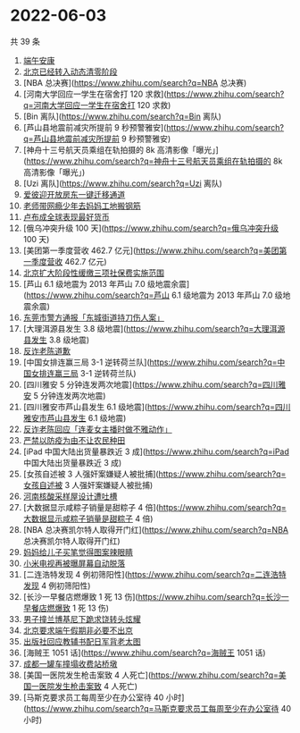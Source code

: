 # 2022-06-03

共 39 条

<!-- BEGIN -->
<!-- 最后更新时间 Fri Jun 03 2022 19:12:20 GMT+0800 (China Standard Time) -->

1. [端午安康](https://www.zhihu.com/search?q=端午安康)
1. [北京已经转入动态清零阶段](https://www.zhihu.com/search?q=北京已经转入动态清零阶段)
1. [NBA 总决赛](https://www.zhihu.com/search?q=NBA 总决赛)
1. [河南大学回应一学生在宿舍打 120 求救](https://www.zhihu.com/search?q=河南大学回应一学生在宿舍打 120 求救)
1. [Bin 离队](https://www.zhihu.com/search?q=Bin 离队)
1. [芦山县地震前减灾所提前 9 秒预警雅安](https://www.zhihu.com/search?q=芦山县地震前减灾所提前 9 秒预警雅安)
1. [神舟十三号航天员乘组在轨拍摄的 8k 高清影像「曝光」](https://www.zhihu.com/search?q=神舟十三号航天员乘组在轨拍摄的
   8k 高清影像「曝光」)
1. [Uzi 离队](https://www.zhihu.com/search?q=Uzi 离队)
1. [爱彼迎开放房东一键迁移通道](https://www.zhihu.com/search?q=爱彼迎开放房东一键迁移通道)
1. [老师带网瘾少年去妈妈工地搬钢筋](https://www.zhihu.com/search?q=老师带网瘾少年去妈妈工地搬钢筋)
1. [卢布成全球表现最好货币](https://www.zhihu.com/search?q=卢布成全球表现最好货币)
1. [俄乌冲突升级 100 天](https://www.zhihu.com/search?q=俄乌冲突升级 100 天)
1. [美团第一季度营收 462.7 亿元](https://www.zhihu.com/search?q=美团第一季度营收 462.7 亿元)
1. [北京扩大阶段性缓缴三项社保费实施范围](https://www.zhihu.com/search?q=北京扩大阶段性缓缴三项社保费实施范围)
1. [芦山 6.1 级地震为 2013 年芦山 7.0 级地震余震](https://www.zhihu.com/search?q=芦山 6.1 级地震为
   2013 年芦山 7.0 级地震余震)
1. [东莞市警方通报「东城街道持刀伤人案」](https://www.zhihu.com/search?q=东莞市警方通报「东城街道持刀伤人案」)
1. [大理洱源县发生 3.8 级地震](https://www.zhihu.com/search?q=大理洱源县发生 3.8 级地震)
1. [反诈老陈道歉](https://www.zhihu.com/search?q=反诈老陈道歉)
1. [中国女排连赢三局 3-1 逆转荷兰队](https://www.zhihu.com/search?q=中国女排连赢三局 3-1 逆转荷兰队)
1. [四川雅安 5 分钟连发两次地震](https://www.zhihu.com/search?q=四川雅安 5 分钟连发两次地震)
1. [四川雅安市芦山县发生 6.1 级地震](https://www.zhihu.com/search?q=四川雅安市芦山县发生 6.1 级地震)
1. [反诈老陈回应「连麦女主播时做不雅动作」](https://www.zhihu.com/search?q=反诈老陈回应「连麦女主播时做不雅动作」)
1. [严禁以防疫为由不让农民种田](https://www.zhihu.com/search?q=严禁以防疫为由不让农民种田)
1. [iPad 中国大陆出货量暴跌近 3 成](https://www.zhihu.com/search?q=iPad 中国大陆出货量暴跌近 3 成)
1. [女孩自述被 3 人强奸案嫌疑人被批捕](https://www.zhihu.com/search?q=女孩自述被 3 人强奸案嫌疑人被批捕)
1. [河南核酸采样屋设计遭吐槽](https://www.zhihu.com/search?q=河南核酸采样屋设计遭吐槽)
1. [大数据显示咸粽子销量是甜粽子 4 倍](https://www.zhihu.com/search?q=大数据显示咸粽子销量是甜粽子 4 倍)
1. [NBA 总决赛凯尔特人取得开门红](https://www.zhihu.com/search?q=NBA 总决赛凯尔特人取得开门红)
1. [妈妈给儿子买笔觉得图案辣眼睛](https://www.zhihu.com/search?q=妈妈给儿子买笔觉得图案辣眼睛)
1. [小米电视再被曝屏幕自动脱落](https://www.zhihu.com/search?q=小米电视再被曝屏幕自动脱落)
1. [二连浩特发现 4 例初筛阳性](https://www.zhihu.com/search?q=二连浩特发现 4 例初筛阳性)
1. [长沙一早餐店燃爆致 1 死 13 伤](https://www.zhihu.com/search?q=长沙一早餐店燃爆致 1 死 13 伤)
1. [男子撞兰博基尼下跪求饶转头炫耀](https://www.zhihu.com/search?q=男子撞兰博基尼下跪求饶转头炫耀)
1. [北京要求端午假期非必要不出京](https://www.zhihu.com/search?q=北京要求端午假期非必要不出京)
1. [出版社回应教辅书配日军背老太图](https://www.zhihu.com/search?q=出版社回应教辅书配日军背老太图)
1. [海贼王 1051 话](https://www.zhihu.com/search?q=海贼王 1051 话)
1. [成都一罐车撞塌收费站桥墩](https://www.zhihu.com/search?q=成都一罐车撞塌收费站桥墩)
1. [美国一医院发生枪击案致 4 人死亡](https://www.zhihu.com/search?q=美国一医院发生枪击案致 4 人死亡)
1. [马斯克要求员工每周至少在办公室待 40 小时](https://www.zhihu.com/search?q=马斯克要求员工每周至少在办公室待 40
   小时)

<!-- END -->
